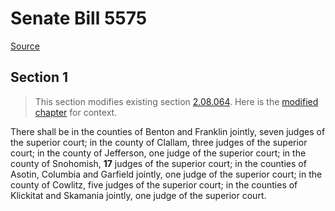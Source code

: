# Senate Bill 5575

[Source](http://lawfilesext.leg.wa.gov/biennium/2021-22/Pdf/Bills/Senate%20Bills/5575.pdf)
## Section 1
> This section modifies existing section [2.08.064](/rcw/02_courts_of_record/2.08_superior_courts.md). Here is the [modified chapter](rcw/02_courts_of_record/2.08_superior_courts.md) for context.

There shall be in the counties of Benton and Franklin jointly, seven judges of the superior court; in the county of Clallam, three judges of the superior court; in the county of Jefferson, one judge of the superior court; in the county of Snohomish, **17** judges of the superior court; in the counties of Asotin, Columbia and Garfield jointly, one judge of the superior court; in the county of Cowlitz, five judges of the superior court; in the counties of Klickitat and Skamania jointly, one judge of the superior court.

